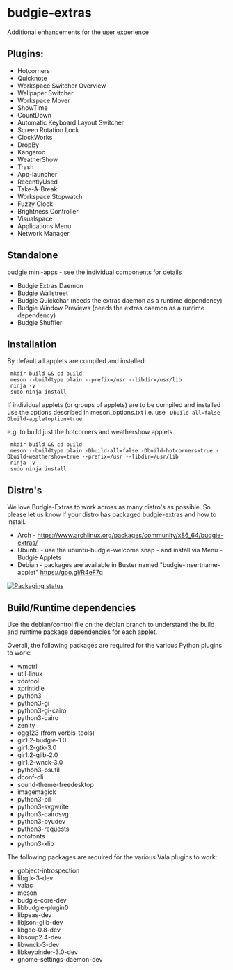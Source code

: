 # budgie-extras

Additional enhancements for the user experience

## Plugins:

 - Hotcorners
 - Quicknote
 - Workspace Switcher Overview
 - Wallpaper Switcher
 - Workspace Mover
 - ShowTime
 - CountDown
 - Automatic Keyboard Layout Switcher
 - Screen Rotation Lock
 - ClockWorks
 - DropBy
 - Kangaroo
 - WeatherShow
 - Trash
 - App-launcher
 - RecentlyUsed
 - Take-A-Break
 - Workspace Stopwatch
 - Fuzzy Clock
 - Brightness Controller
 - Visualspace
 - Applications Menu
 - Network Manager

## Standalone

budgie mini-apps - see the individual components for details

 - Budgie Extras Daemon
 - Budgie Wallstreet
 - Budgie Quickchar (needs the extras daemon as a runtime dependency)
 - Budgie Window Previews (needs the extras daemon as a runtime dependency)
 - Budgie Shuffler
 
 ## Installation

 By default all applets are compiled and installed:

     mkdir build && cd build
     meson --buildtype plain --prefix=/usr --libdir=/usr/lib
     ninja -v
     sudo ninja install

If individual applets (or groups of applets) are to be compiled and installed use
the options described in meson_options.txt i.e. use `-Dbuild-all=false -Dbuild-appletoption=true`

e.g. to build just the hotcorners and weathershow applets

     mkdir build && cd build
     meson --buildtype plain -Dbuild-all=false -Dbuild-hotcorners=true -Dbuild-weathershow=true --prefix=/usr --libdir=/usr/lib
     ninja -v
     sudo ninja install

## Distro's

We love Budgie-Extras to work across as many distro's as possible.  So please let us know if your distro has packaged budgie-extras and how to install.

 - Arch - https://www.archlinux.org/packages/community/x86_64/budgie-extras/
 - Ubuntu - use the ubuntu-budgie-welcome snap - and install via Menu - Budgie Applets
 - Debian - packages are available in Buster named "budgie-insertname-applet" https://goo.gl/R4eF7q
 
 [![Packaging status](https://repology.org/badge/vertical-allrepos/budgie-extras.svg)](https://repology.org/project/budgie-extras/versions)

## Build/Runtime dependencies

Use the debian/control file on the debian branch to understand the build and runtime package dependencies for each applet.

Overall, the following packages are required for the various Python plugins to work:

 - wmctrl
 - util-linux
 - xdotool
 - xprintidle
 - python3
 - python3-gi
 - python3-gi-cairo
 - python3-cairo
 - zenity
 - ogg123 (from vorbis-tools)
 - gir1.2-budgie-1.0
 - gir1.2-gtk-3.0
 - gir1.2-glib-2.0
 - gir1.2-wnck-3.0
 - python3-psutil
 - dconf-cli
 - sound-theme-freedesktop
 - imagemagick
 - python3-pil
 - python3-svgwrite
 - python3-cairosvg
 - python3-pyudev
 - python3-requests
 - notofonts
 - python3-xlib

The following packages are required for the various Vala plugins to work:
 - gobject-introspection
 - libgtk-3-dev
 - valac
 - meson
 - budgie-core-dev
 - libbudgie-plugin0
 - libpeas-dev
 - libjson-glib-dev
 - libgee-0.8-dev
 - libsoup2.4-dev
 - libwnck-3-dev
 - libkeybinder-3.0-dev
 - gnome-settings-daemon-dev

